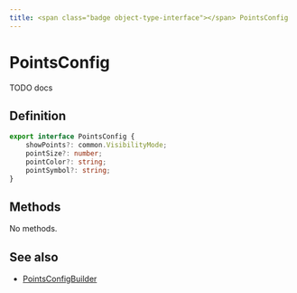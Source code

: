 ```yaml
---
title: <span class="badge object-type-interface"></span> PointsConfig
---
```

# <span class="badge object-type-interface"></span> PointsConfig

TODO docs

## Definition

```typescript
export interface PointsConfig {
	showPoints?: common.VisibilityMode;
	pointSize?: number;
	pointColor?: string;
	pointSymbol?: string;
}

```
## Methods

No methods.
## See also

 * <span class="badge builder"></span> [PointsConfigBuilder](./builder-PointsConfigBuilder.md)
